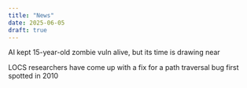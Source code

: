 ```yaml
---
title: "News"
date: 2025-06-05
draft: true
---
```


AI kept 15-year-old zombie vuln alive, but its time is drawing near



LOCS researchers have come up with a fix for a path traversal bug first spotted in 2010
